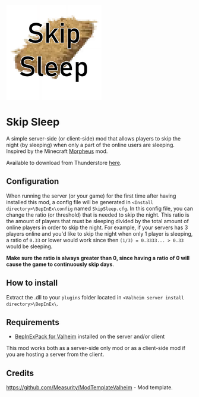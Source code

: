 ![Skip Sleep](https://raw.githubusercontent.com/RinseV/valheim-skipsleep/master/icon.png)

# Skip Sleep
A simple server-side (or client-side) mod that allows players to skip the night (by sleeping) when only a part of the online users are sleeping. Inspired by the Minecraft [Morpheus](https://www.curseforge.com/minecraft/mc-mods/morpheus) mod.

Available to download from Thunderstore [here](https://valheim.thunderstore.io/package/R1NS3/SkipSleep/).

## Configuration
When running the server (or your game) for the first time after having installed this mod, a config file will be generated in ``<Install directory>\BepInEx\config`` named ``SkipSleep.cfg``. In this config file, you can change the ratio (or threshold) that is needed to skip the night. This ratio is the amount of players that must be sleeping divided by the total amount of online players in order to skip the night. For example, if your servers has 3 players online and you'd like to skip the night when only 1 player is sleeping, a ratio of ``0.33`` or lower would work since then ``(1/3) = 0.3333... > 0.33`` would be sleeping. 

**Make sure the ratio is always greater than 0, since having a ratio of 0 will cause the game to continuously skip days**.

## How to install
Extract the .dll to your ``plugins`` folder located in ``<Valheim server install directory>\BepInEx\``.

## Requirements
 - [BepInExPack for Valheim](https://valheim.thunderstore.io/package/denikson/BepInExPack_Valheim/) installed on the server and/or client

This mod works both as a server-side only mod or as a client-side mod if you are hosting a server from the client.

## Credits
https://github.com/Measurity/ModTemplateValheim - Mod template.

